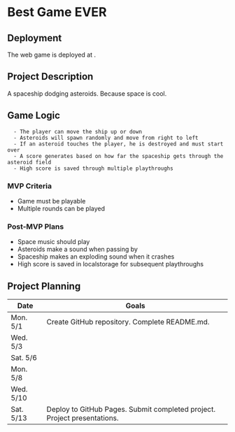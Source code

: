 # Best Game EVER

## Deployment

The web game is deployed at <YOUR DEPLOYED GITHUB.IO URL GOES HERE>.


## Project Description

A spaceship dodging asteroids. Because space is cool.


## Game Logic

```
  - The player can move the ship up or down
  - Asteroids will spawn randomly and move from right to left
  - If an asteroid touches the player, he is destroyed and must start over
  - A score generates based on how far the spaceship gets through the asteroid field
  - High score is saved through multiple playthroughs
```

### MVP Criteria

- Game must be playable
- Multiple rounds can be played

### Post-MVP Plans

- Space music should play
- Asteroids make a sound when passing by
- Spaceship makes an exploding sound when it crashes
- High score is saved in localstorage for subsequent playthroughs

## Project Planning

| Date | Goals |
| ---- | ----- |
| Mon. 5/1 | Create GitHub repository. Complete README.md. |
| Wed. 5/3 |      |
| Sat. 5/6 |      |
| Mon. 5/8 |      |
| Wed. 5/10 |      |
| Sat. 5/13 | Deploy to GitHub Pages. Submit completed project. Project presentations. |
